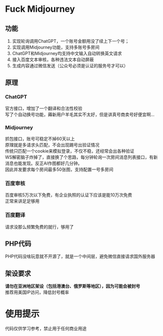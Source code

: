 # Fuck Midjourney

## 功能
1. 实现轮询调用ChatGPT，一个账号金额用没了续上下一个号；
2. 实现调用Midjourney功能，支持多账号多房间
3. ChatGPT和Midjourney均支持中文输入自动转换英文请求
4. 接入百度文本审核，各种违法文本自动屏蔽
5. 生成内容通过微信发送（公众号必须是认证的服务号才可以）

## 原理
### ChatGPT
官方接口，增加了一个翻译和合法性校验  
写了个自动换号功能，薅新用户羊毛其实不太好，但是讲真号商卖号好便宜啊...  

### Midjourney
抓包接口，账号可稳定不掉60天以上  
原理就是多请求头匹配，不会出现踢号出验证情况  
传统只匹配一个cookie来模拟登录，不仅不稳，还经常会出各种验证  
WS解密脑子炸掉了，直接换了个思路，每分钟轮询一次房间消息列表接口，有新消息也能发现。反正AI作图都好几分钟。    
因此并发要求每个房间最多50张图，支持配置一号多房间  
  
### 百度审核
百度审核5万次以下免费，有企业执照的认证下应该是能10万次免费  
正常来讲足足够用

### 百度翻译
请求没那么频繁免费的就行，够用了

## PHP代码
PHP代码没啥玩意就不开源了，就是一个中间层，避免微信直接请求国外服务器

## 架设要求
**请勿在亚洲地区架设（包括港澳台、俄罗斯等地区），因为可能会被封号**  
推荐用美国IP访问，降低封号概率  

# 使用提示
代码仅供学习参考，禁止用于任何商业用途
